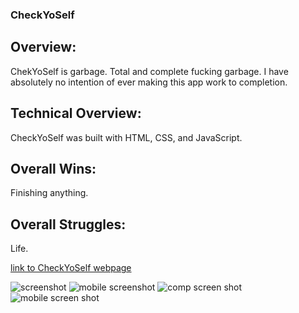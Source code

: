 ### CheckYoSelf

## Overview:
ChekYoSelf is garbage. Total and complete fucking garbage. I have absolutely no intention of ever making this app work to completion. 

## Technical Overview:
CheckYoSelf was built with HTML, CSS, and JavaScript.

## Overall Wins: 
Finishing anything.

## Overall Struggles:
Life.

[link to CheckYoSelf webpage]()

![screenshot]()
![mobile screenshot]()
![comp screen shot]()
![mobile screen shot]()